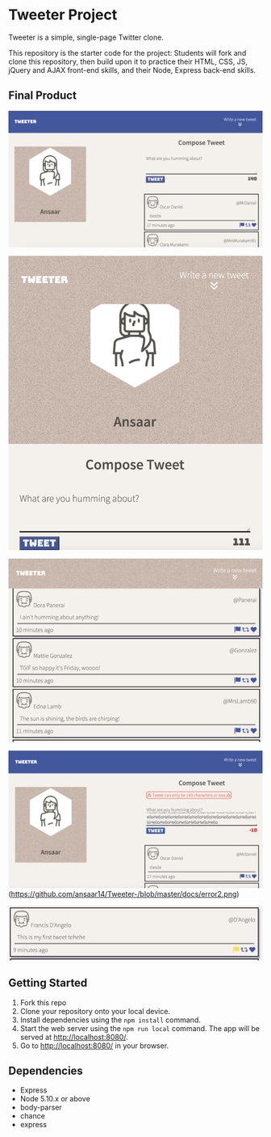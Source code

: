 # Tweeter Project

Tweeter is a simple, single-page Twitter clone.

This repository is the starter code for the project: Students will fork and clone this repository, then build upon it to practice their HTML, CSS, JS, jQuery and AJAX front-end skills, and their Node, Express back-end skills.

## Final Product

!["Desktop view"](https://github.com/ansaar14/Tweeter-/blob/master/docs/home.png)

!["Compose Tweet + responsive design"](https://github.com/ansaar14/Tweeter-/blob/master/docs/responsive.png)

!["Tweets"](https://github.com/ansaar14/Tweeter-/blob/master/docs/tweets.png)

!["Error messages"](https://github.com/ansaar14/Tweeter-/blob/master/docs/Error%20message.png)(https://github.com/ansaar14/Tweeter-/blob/master/docs/error2.png)

!["Hover functionaility"](https://github.com/ansaar14/Tweeter-/blob/master/docs/hover.png)

## Getting Started

1. Fork this repo
2. Clone your repository onto your local device.
3. Install dependencies using the `npm install` command.
4. Start the web server using the `npm run local` command. The app will be served at <http://localhost:8080/>.
5. Go to <http://localhost:8080/> in your browser.

## Dependencies

- Express
- Node 5.10.x or above
- body-parser
- chance
- express
